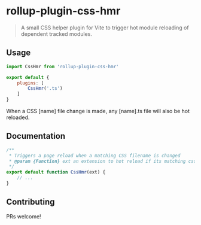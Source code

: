 # rollup-plugin-css-hmr
> A small CSS helper plugin for Vite to trigger hot module reloading of dependent tracked modules.

## Usage
```js
import CssHmr from 'rollup-plugin-css-hmr'

export default {
	plugins: [
		CssHmr('.ts')
	]
}
```
When a CSS [name] file change is made, any [name].ts file will also be hot reloaded.

## Documentation

```js
/**
 * Triggers a page reload when a matching CSS filename is changed
 * @param {Function} ext an extension to hot reload if its matching css changes
 */
export default function CssHmr(ext) {
	// ...
}
```

## Contributing

PRs welcome!

